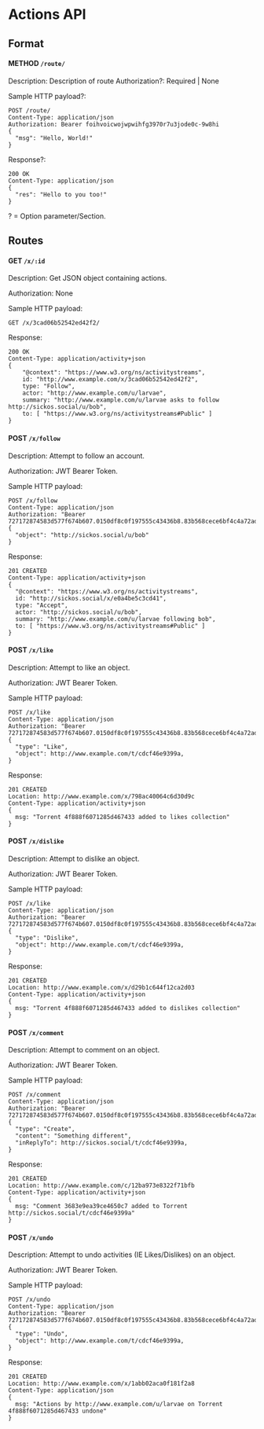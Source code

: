 # Actions API

## Format

#### METHOD `/route/`

Description: Description of route Authorization?: Required | None

Sample HTTP payload?:

```
POST /route/
Content-Type: application/json
Authorization: Bearer foihvoicwojwpwihfg3970r7u3jode0c-9w8hi 
{
  "msg": "Hello, World!"
}
```

Response?:

```
200 OK
Content-Type: application/json
{
  "res": "Hello to you too!"
}
```

? = Option parameter/Section.

## Routes

#### GET `/x/:id`

Description: Get JSON object containing actions.

Authorization: None

Sample HTTP payload:

```
GET /x/3cad06b52542ed42f2/
```

Response:

```
200 OK
Content-Type: application/activity+json
{
    "@context": "https://www.w3.org/ns/activitystreams",
    id: "http://www.example.com/x/3cad06b52542ed42f2",
    type: "Follow",
    actor: "http://www.example.com/u/larvae",
    summary: "http://www.example.com/u/larvae asks to follow http://sickos.social/u/bob",
    to: [ "https://www.w3.org/ns/activitystreams#Public" ]
}
```

#### POST `/x/follow`

Description: Attempt to follow an account.

Authorization: JWT Bearer Token.

Sample HTTP payload:

```
POST /x/follow
Content-Type: application/json
Authorization: "Bearer 727172874583d577f674b607.0150df8c0f197555c43436b8.83b568cece6bf4c4a72ad529"
{
  "object": "http://sickos.social/u/bob"
}
```

Response:

```
201 CREATED
Content-Type: application/activity+json
{
  "@context": "https://www.w3.org/ns/activitystreams",
  id: "http://sickos.social/x/e0a4be5c3cd41",
  type: "Accept",
  actor: "http://sickos.social/u/bob",
  summary: "http://www.example.com/u/larvae following bob",
  to: [ "https://www.w3.org/ns/activitystreams#Public" ]
}
```

#### POST `/x/like`

Description: Attempt to like an object.

Authorization: JWT Bearer Token.

Sample HTTP payload:

```
POST /x/like
Content-Type: application/json
Authorization: "Bearer 727172874583d577f674b607.0150df8c0f197555c43436b8.83b568cece6bf4c4a72ad529"
{
  "type": "Like",
  "object": http://www.example.com/t/cdcf46e9399a,
}
```

Response:

```
201 CREATED
Location: http://www.example.com/x/798ac40064c6d30d9c
Content-Type: application/activity+json
{
  msg: "Torrent 4f888f6071285d467433 added to likes collection"
}
```

#### POST `/x/dislike`

Description: Attempt to dislike an object.

Authorization: JWT Bearer Token.

Sample HTTP payload:

```
POST /x/like
Content-Type: application/json
Authorization: "Bearer 727172874583d577f674b607.0150df8c0f197555c43436b8.83b568cece6bf4c4a72ad529"
{
  "type": "Dislike",
  "object": http://www.example.com/t/cdcf46e9399a,
}
```

Response:

```
201 CREATED
Location: http://www.example.com/x/d29b1c644f12ca2d03
Content-Type: application/activity+json
{
  msg: "Torrent 4f888f6071285d467433 added to dislikes collection"
}
```

#### POST `/x/comment`

Description: Attempt to comment on an object.

Authorization: JWT Bearer Token.

Sample HTTP payload:

```
POST /x/comment
Content-Type: application/json
Authorization: "Bearer 727172874583d577f674b607.0150df8c0f197555c43436b8.83b568cece6bf4c4a72ad529"
{
  "type": "Create",
  "content": "Something different",
  "inReplyTo": http://sickos.social/t/cdcf46e9399a,
}
```

Response:

```
201 CREATED
Location: http://www.example.com/c/12ba973e8322f71bfb
Content-Type: application/activity+json
{
  msg: "Comment 3683e9ea39ce4650c7 added to Torrent http://sickos.social/t/cdcf46e9399a"
}
```

#### POST `/x/undo`

Description: Attempt to undo activities (IE Likes/Dislikes) on an object.

Authorization: JWT Bearer Token.

Sample HTTP payload:

```
POST /x/undo
Content-Type: application/json
Authorization: "Bearer 727172874583d577f674b607.0150df8c0f197555c43436b8.83b568cece6bf4c4a72ad529"
{
  "type": "Undo",
  "object": http://www.example.com/t/cdcf46e9399a,
}
```

Response:

```
201 CREATED
Location: http://www.example.com/x/1abb02aca0f181f2a8
Content-Type: application/json
{
  msg: "Actions by http://www.example.com/u/larvae on Torrent 4f888f6071285d467433 undone"
}
```
